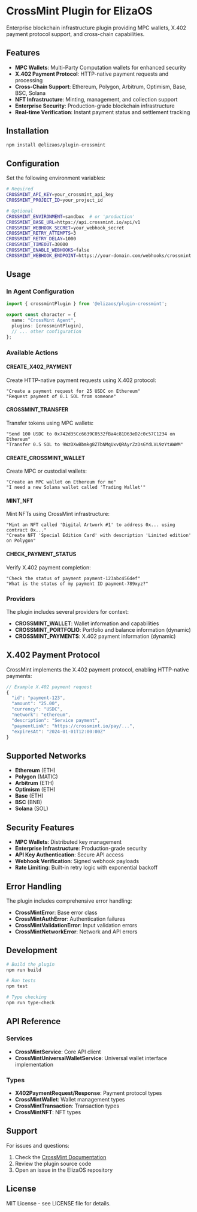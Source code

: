 # CrossMint Plugin for ElizaOS

Enterprise blockchain infrastructure plugin providing MPC wallets, X.402 payment protocol support, and cross-chain capabilities.

## Features

- **MPC Wallets**: Multi-Party Computation wallets for enhanced security
- **X.402 Payment Protocol**: HTTP-native payment requests and processing
- **Cross-Chain Support**: Ethereum, Polygon, Arbitrum, Optimism, Base, BSC, Solana
- **NFT Infrastructure**: Minting, management, and collection support
- **Enterprise Security**: Production-grade blockchain infrastructure
- **Real-time Verification**: Instant payment status and settlement tracking

## Installation

```bash
npm install @elizaos/plugin-crossmint
```

## Configuration

Set the following environment variables:

```bash
# Required
CROSSMINT_API_KEY=your_crossmint_api_key
CROSSMINT_PROJECT_ID=your_project_id

# Optional
CROSSMINT_ENVIRONMENT=sandbox  # or 'production'
CROSSMINT_BASE_URL=https://api.crossmint.io/api/v1
CROSSMINT_WEBHOOK_SECRET=your_webhook_secret
CROSSMINT_RETRY_ATTEMPTS=3
CROSSMINT_RETRY_DELAY=1000
CROSSMINT_TIMEOUT=30000
CROSSMINT_ENABLE_WEBHOOKS=false
CROSSMINT_WEBHOOK_ENDPOINT=https://your-domain.com/webhooks/crossmint
```

## Usage

### In Agent Configuration

```typescript
import { crossmintPlugin } from '@elizaos/plugin-crossmint';

export const character = {
  name: "CrossMint Agent",
  plugins: [crossmintPlugin],
  // ... other configuration
};
```

### Available Actions

#### CREATE_X402_PAYMENT
Create HTTP-native payment requests using X.402 protocol:

```
"Create a payment request for 25 USDC on Ethereum"
"Request payment of 0.1 SOL from someone"
```

#### CROSSMINT_TRANSFER
Transfer tokens using MPC wallets:

```
"Send 100 USDC to 0x742d35Cc6639C0532fBa4c81D63eD2c0c57C1234 on Ethereum"
"Transfer 0.5 SOL to 9WzDXwBbmkg8ZTbNMqUxvQRAyrZzDsGYdLVL9zYtAWWM"
```

#### CREATE_CROSSMINT_WALLET
Create MPC or custodial wallets:

```
"Create an MPC wallet on Ethereum for me"
"I need a new Solana wallet called 'Trading Wallet'"
```

#### MINT_NFT
Mint NFTs using CrossMint infrastructure:

```
"Mint an NFT called 'Digital Artwork #1' to address 0x... using contract 0x..."
"Create NFT 'Special Edition Card' with description 'Limited edition' on Polygon"
```

#### CHECK_PAYMENT_STATUS
Verify X.402 payment completion:

```
"Check the status of payment payment-123abc456def"
"What is the status of my payment ID payment-789xyz?"
```

### Providers

The plugin includes several providers for context:

- **CROSSMINT_WALLET**: Wallet information and capabilities
- **CROSSMINT_PORTFOLIO**: Portfolio and balance information (dynamic)
- **CROSSMINT_PAYMENTS**: X.402 payment information (dynamic)

## X.402 Payment Protocol

CrossMint implements the X.402 payment protocol, enabling HTTP-native payments:

```typescript
// Example X.402 payment request
{
  "id": "payment-123",
  "amount": "25.00",
  "currency": "USDC",
  "network": "ethereum",
  "description": "Service payment",
  "paymentLink": "https://crossmint.io/pay/...",
  "expiresAt": "2024-01-01T12:00:00Z"
}
```

## Supported Networks

- **Ethereum** (ETH)
- **Polygon** (MATIC)
- **Arbitrum** (ETH)
- **Optimism** (ETH)
- **Base** (ETH)
- **BSC** (BNB)
- **Solana** (SOL)

## Security Features

- **MPC Wallets**: Distributed key management
- **Enterprise Infrastructure**: Production-grade security
- **API Key Authentication**: Secure API access
- **Webhook Verification**: Signed webhook payloads
- **Rate Limiting**: Built-in retry logic with exponential backoff

## Error Handling

The plugin includes comprehensive error handling:

- **CrossMintError**: Base error class
- **CrossMintAuthError**: Authentication failures
- **CrossMintValidationError**: Input validation errors
- **CrossMintNetworkError**: Network and API errors

## Development

```bash
# Build the plugin
npm run build

# Run tests
npm test

# Type checking
npm run type-check
```

## API Reference

### Services

- **CrossMintService**: Core API client
- **CrossMintUniversalWalletService**: Universal wallet interface implementation

### Types

- **X402PaymentRequest/Response**: Payment protocol types
- **CrossMintWallet**: Wallet management types
- **CrossMintTransaction**: Transaction types
- **CrossMintNFT**: NFT types

## Support

For issues and questions:

1. Check the [CrossMint Documentation](https://docs.crossmint.io)
2. Review the plugin source code
3. Open an issue in the ElizaOS repository

## License

MIT License - see LICENSE file for details.